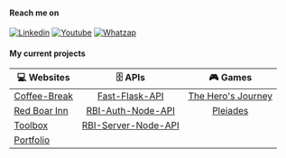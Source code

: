 #### Reach me on
[![Linkedin](https://img.shields.io/badge/LinkedIn-white?style=for-the-badge&logo=linkedin&logoColor=blue)](https://www.linkedin.com/in/fernando-de-alvarenga-medeiros-037306207/)
[![Youtube](https://img.shields.io/badge/Youtube-white?style=for-the-badge&logo=youtube&logoColor=red)](https://www.youtube.com/channel/UC4DtvxaUeEZHmqafh5mSOLg)
[![Whatzap](https://img.shields.io/badge/WhatsApp-white?style=for-the-badge&logo=whatsapp&logoColor=green)](https://wa.me/5521965858952?text=linkGithub)


#### My current projects

| 💻 **Websites**  |  🗄️ **APIs**  |  🎮 **Games**
| ----- | :-----: | :-----:
| [Coffee-Break](https://coffee-break-network.herokuapp.com/) | [Fast-Flask-API](https://github.com/Fernando-Medeiros/Fast-Flask-API) | [The Hero's Journey](https://github.com/Fernando-Medeiros/The-Hero-Journey)
| [Red Boar Inn](https://app-redboarinn.herokuapp.com/) | [RBI-Auth-Node-API](https://github.com/Fernando-Medeiros/RBI-Auth-Node-API) | [Pleiades](https://github.com/Fernando-Medeiros/Pleiades)
| [Toolbox](https://my--toolbox.herokuapp.com/) | [RBI-Server-Node-API](https://github.com/Fernando-Medeiros/RBI-Server-Node-API)
| [Portfolio](https://portfoliofam.herokuapp.com/)
